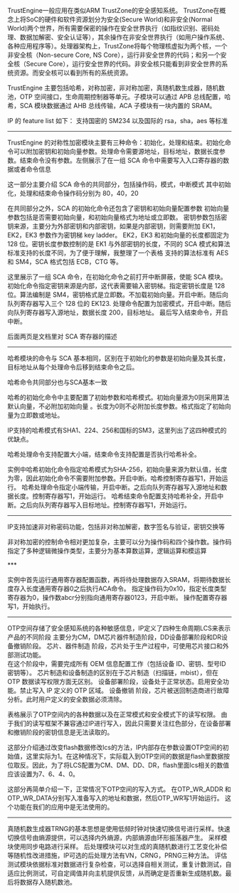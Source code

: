 TrustEngine一般应用在类似ARM TrustZone的安全感知系统。
TrustZone在概念上将SoC的硬件和软件资源划分为安全(Secure World)和非安全(Normal World)两个世界，所有需要保密的操作在安全世界执行（如指纹识别、密码处理、数据加解密、安全认证等），其余操作在非安全世界执行（如用户操作系统、各种应用程序等）。处理器架构上，TrustZone将每个物理核虚拟为两个核，一个非安全核（Non-secure Core, NS Core），运行非安全世界的代码；和另一个安全核（Secure Core），运行安全世界的代码。非安全核只能看到非安全世界的系统资源。而安全核可以看到所有的系统资源。

TrustEngine 主要包括哈希，对称加密，非对称加密，真随机数生成器，随机数池，OTP 空间接口，生命周期控制器等单元。子模块可以通过 APB 总线配置，哈希，SCA 模块数据通过 AHB 总线传输，ACA 子模块有一块内置的 SRAM。

IP 的 feature list 如下：
支持国密的 SM234 以及国际的 rsa，sha，aes 等标准

---

TrustEngine 的对称性加密模块主要有三种命令：初始化，处理和结束。初始化命令可以附加密钥和初始向量参数。处理命令需要源地址，目标地址，数据长度参数。结束命令没有参数。左侧展示了在一组 SCA 命令中需要写入入口寄存器的数据或者命令信息

这一部分主要介绍 SCA 命令的共同部分，包括操作码，模式，中断模式
其中初始化，处理和结束命令操作码分别为 80，40，20

在共同部分之外，SCA 的初始化命令还包含了密钥和初始向量配置参数
初始向量参数包括是否需要初始向量，和初始向量格式为地址或立即数。
密钥参数包括密钥来源，主要分为外部密钥和内部密钥，如果是内部密钥，则需要附加 EK1，EK2，EK3 参数作为密钥梯 key ladder。
EK2，EK3 和初始向量的长度都固定为 128 位。密钥长度参数控制的是 EK1 与外部密钥的长度，不同的 SCA 模式和算法标准支持的长度不同，为了便于理解，我整理了一个表格
支持的算法标准有 AES 和 SM4，SCA 格式包括 ECB，CTG 等。

这里展示了一组 SCA 命令，在初始化命令之前打开中断屏蔽，使能 SCA 模块。
初始化命令指定密钥来源是内部，这代表需要输入密钥梯。指定密钥长度是 128 位。算法编制是 SM4，密钥格式是立即数。不加载初始向量。开启中断。随后向队列寄存器写入三个 128 位的 EK123.
处理命令配置为加密模式，开启中断。随后向队列寄存器写入源地址，数据长度 200，目标地址。
最后写入结束命令，开启中断。

后面两页是文档里对 SCA 寄存器的描述

---

哈希模块的命令与 SCA 基本相同，区别在于初始化的参数是初始向量及其长度，目标地址从每个处理命令后移到结束命令之后。

哈希命令共同部分也与SCA基本一致

哈希的初始化命令中主要配置了初始参数和哈希模式。初始向量源为0则采用算法默认向量，不必附加初始向量 。长度为0则不必附加长度参数。格式指定了初始向量为立即数或地址。

IP支持的哈希模式有SHA1、224、256和国标的SM3，这里列出了这四种模式的优缺点。

哈希处理命令支持配置大小端，结束命令支持配置是否执行哈希补全。

实例中哈希初始化命令指定哈希模式为SHA-256，初始向量来源为默认值，长度为零，因此初始化命令不需要附加参数。开启中断。哈希控制寄存器写1，开始运行。
哈希处理命令指定小端传输，开启中断。之后向队列寄存器写入源地址和数据长度。控制寄存器写1，开始运行。
哈希结束命令配置支持哈希补全，开启中断。之后向队列寄存器写入目标地址。控制寄存器写1，开始运行。

---

IP支持加速非对称密码功能，包括非对称加解密，数字签名与验证，密钥交换等

非对称加密的控制命令相对更加复杂，主要可以分为操作码和四个操作数。操作码指定了多种逻辑微操作类型，主要分为基本算数运算，逻辑运算和模运算

\***

实例中首先运行通用寄存器配置函数，再将待处理数据存入SRAM，将期待数据长度存入长度通用寄存器0之后执行ACA命令。
指定操作码为0x10，指定长度类型寄存器为0，操作数abcr分别指向通用寄存器0123，开启中断。
操作配置寄存器写1，开始执行。

---

OTP空间存储了安全感知系统的各种敏感信息，IP定义了四种生命周期LCS来表示产品的不同阶段
主要分为CM，DM芯片器件制造阶段，DD设备部署阶段和DR设备撤销阶段。
芯片、器件制造 阶段，芯片处于生产过程中，可使用芯片接口和外部测试功能。  
在这个阶段中，需要完成所有 OEM 信息配置工作（包括设备 ID、密钥、型号ID密钥等）。
芯片制造和设备制造的区别在于芯片制造（扫描链，mbist），但在 OTP 数据读写权限方面无区别。
设备部署阶段，设备处于正常状态。启用安全功能。禁止写入 IP 定义的 OTP 区域。
设备撤销 阶段，芯片被送回制造商进行故障分析。此时用户定义的安全数据必须清除。

表格展示了OTP空间内的各种数据以及在正常模式和安全模式下的读写权限。
由于我们的读写框架不兼容通过IP进行写入，因此只需要关注红色部分，在设备部署和撤销阶段的密钥信息是无法读取的。

这部分介绍通过改变flash数据修改lcs的方法，IP内部存在参数设置OTP空间的初始值，这里实际为1。在这种情况下，实际载入到OTP空间的数据是flash里数据按位取反。因此，为了将LCS配置为CM、DM、DD、DR，flash里面lcs相关的数值应该设置为7、6、4、0。

这部分再简单介绍一下，正常情况下OTP空间的写入方式。
在OTP_WR_ADDR 和 OTP_WR_DATA分别写入准备写入的地址和数据，然后OTP_WR写1开始运行。
这个功能在我们的应用中是无法使用的。

---

真随机数生成器TRNG的基本思想是使用低频时钟对快速切换信号进行采样。快速切换信号由熵源提供，可以选择内外熵源，内部熵源由环形振荡器产生。
采样模块使用同步电路进行采样。
后处理模块可以对生成的真随机数进行工艺变化补偿等随机性改进措施，IP可选的后处理方法有VN，CRNG，PRNG三种方法。
评估测试模块依据标准对数据进行复杂检查，可以选择自相关测试，重复计数测试，自适应比例测试，可自定阈值并向主机提供反馈，从而确定是否重新生成随机数。最后将数据存入随机数池。